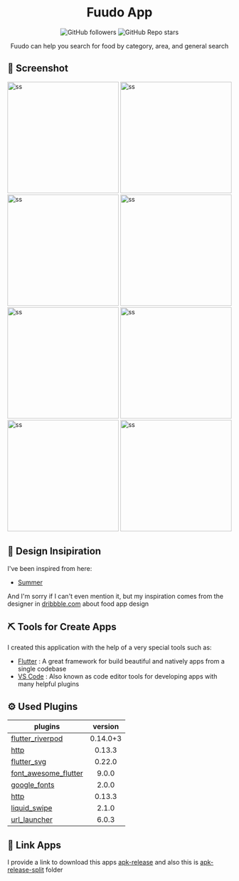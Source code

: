 # <div align='center'>Fuudo App</div>

 <p align="center">
   <img alt="GitHub followers" src="https://img.shields.io/github/followers/MauladaniAdiG?style=for-the-badge">
  <img alt="GitHub Repo stars" src="https://img.shields.io/github/stars/MauladaniAdiG/fuudo?color=34c0eb&style=for-the-badge">
 </p>
 
 <P align='center'>Fuudo can help you search for food by category, area, and general search</p>

## :iphone: Screenshot

<p float="left">
<img alt="ss" src="https://drive.google.com/uc?export=view&id=12p2MS19R-cTtLPtjUaWholRtBPp0OCKv" width="250"/>  <img alt="ss" src="https://drive.google.com/uc?export=view&id=1F1VTtYmrmwntF2ZM4mPFU094wa1qmwro" width="250"/> 
<img alt="ss" src="https://drive.google.com/uc?export=view&id=1c3rEgqx-g-Rcm0iVReblGiQJ8lqCxNXi" width="250"/> 
<img alt="ss" src="https://drive.google.com/uc?export=view&id=10GHyPPYPnqTaTzvFeZSFMEJ73_4hHtHI" width="250"/> 
<img alt="ss" src="https://drive.google.com/uc?export=view&id=1PFhNEZMAhSmjxEEKgUzI67zh_AaZ03_z" width="250"/> 
<img alt="ss" src="https://drive.google.com/uc?export=view&id=1ryCDdvGuda6YHJk1tC3y1VlV1z1Wl4co" width="250"/> 
<img alt="ss" src="https://drive.google.com/uc?export=view&id=1Q8J7Hlw10JHwKclDNQzpFNuGeD10VoyV" width="250"/> 
<img alt="ss" src="https://drive.google.com/uc?export=view&id=1Y-fg6V3rATrs4LfHHU0_-E90ICN0eYbt" width="250"/>
</p>

## :gem: Design Insipiration

I've been inspired from here:

- [Summer](https://dribbble.com/shots/6389042-Light-Meals-Design)

And I'm sorry if I can't even mention it, but my inspiration comes from the designer in [dribbble.com](https://dribbble.com/) about food app design

## :pick: Tools for Create Apps

I created this application with the help of a very special tools such as:

- [Flutter](https://flutter.dev/) : A great framework for build beautiful and natively apps from a single codebase
- [VS Code](https://code.visualstudio.com/) : Also known as code editor tools for developing apps with many helpful plugins

## :gear: Used Plugins

| plugins                                                               | version  |
| --------------------------------------------------------------------- | :------: |
| [flutter_riverpod](https://pub.dev/packages/flutter_riverpod)         | 0.14.0+3 |
| [http](https://pub.dev/packages/http)                                 |  0.13.3  |
| [flutter_svg](https://pub.dev/packages/flutter_svg)                   |  0.22.0  |
| [font_awesome_flutter](https://pub.dev/packages/font_awesome_flutter) |  9.0.0   |
| [google_fonts](https://pub.dev/packages/google_fonts)                 |  2.0.0   |
| [http](https://pub.dev/packages/http)                                 |  0.13.3  |
| [liquid_swipe](https://pub.dev/packages/liquid_swipe)                 |  2.1.0   |
| [url_launcher](https://pub.dev/packages/url_launcher)                 |  6.0.3   |

## :rocket: Link Apps

I provide a link to download this apps [apk-release](https://doc-08-88-docs.googleusercontent.com/docs/securesc/gupeei16hos0e2s2lq50598vvut8fuik/2cmg27q3clpg28bg305gvn02bt09bpnj/1620385200000/06221372882866326644/06221372882866326644/1vjKTB3uJnlRevX6B0sCK5WmlWajMYavw?e=download&authuser=0&nonce=2jukkeivjvj1e&user=06221372882866326644&hash=fav4vlvb021ma9jbsg34n04asa0dl17l) and also this is [apk-release-split](https://drive.google.com/drive/folders/113Jt-JrlcIktT_EUlxGsMv9YDfJqpWZa?usp=sharing) folder
